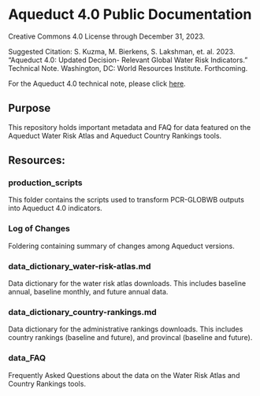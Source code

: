 # Aqueduct 4.0 Public Documentation

Creative Commons 4.0 License through December 31, 2023.

Suggested Citation: S. Kuzma, M. Bierkens, S. Lakshman, et. al. 2023. “Aqueduct 4.0: Updated Decision-
Relevant Global Water Risk Indicators.” Technical Note. Washington, DC: World Resources Institute. Forthcoming.  

For the Aqueduct 4.0 technical note, please click [here](https://www.wri.org/publication/aqueduct-40).


## Purpose
This repository holds important metadata and FAQ for data featured on the Aqueduct Water Risk Atlas and Aqueduct Country Rankings tools.


## Resources:

### production_scripts
This folder contains the scripts used to transform PCR-GLOBWB outputs into Aqueduct 4.0 indicators. 

### Log of Changes
Foldering containing summary of changes among Aqueduct versions. 

### data_dictionary_water-risk-atlas.md
Data dictionary for the water risk atlas downloads. This includes baseline annual, baseline monthly, and future annual data. 

### data_dictionary_country-rankings.md
Data dictionary for the administrative rankings downloads. This includes country rankings (baseline and future), and provincal (baseline and future).

### data_FAQ
Frequently Asked Questions about the data on the Water Risk Atlas and Country Rankings tools. 


